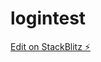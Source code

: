 # logintest

[Edit on StackBlitz ⚡️](https://stackblitz.com/edit/angular-6-registration-login-example-xefqmd)